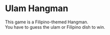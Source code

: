 # Ulam Hangman
This game is a Filipino-themed Hangman. <br/>
You have to guess the ulam or Filipino dish to win. 
